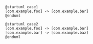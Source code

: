 ```plantuml
@startuml case1
[com.example.foo] -> [com.example.bar]
@enduml
```

```plantuml
@startuml case2
[com.example.foo] -> [com.example.bar]
[com.example.bar] -> [com.example.baz]
@enduml
```
